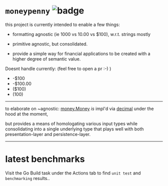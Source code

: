 # `moneypenny` ![badge](https://action-badges.now.sh/coip/moneypenny)

this project is currently intended to enable a few things:

  - formatting agnostic (ie 1000 vs 10.00 vs $100), w.r.t. strings mostly

  - primitive agnostic, but consolidated.

  - provide a simple way for financial applications to be created with a higher degree of semantic value.

Doesnt handle currently: (feel free to open a pr :-) )
 - -$100
 - -$100.00
 - ($100)
 - (100)

----

to elaborate on ~agnostic: [money.Money](./money.go) *is* impl'd via [decimal](https://github.com/shopspring/decimal) under the hood at the moment,

but provides a means of homologating various input types while consolidating into a single underlying type that plays well with both presentation-layer and persistence-layer.

----

# latest benchmarks
Visit the Go Build task under the Actions tab to find `unit test` and `benchmarking` results..
